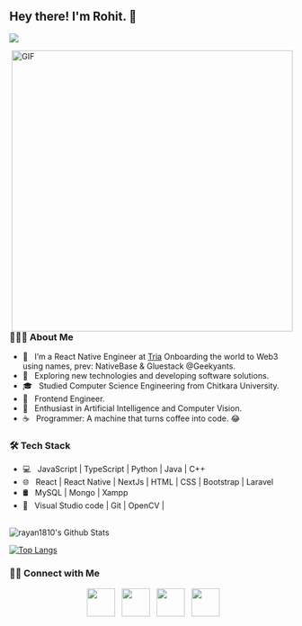 <h2> Hey there! I'm Rohit. 🤗</h2>

[![](https://img.shields.io/static/v1?label=Sponsor&message=%E2%9D%A4&logo=GitHub&color=pink)](https://github.com/sponsors/rayan1810)

  
<img align="right" alt="GIF" src="https://i2.wp.com/allhtaccess.info/wp-content/uploads/2018/03/programming.gif?fit=1281%2C716&ssl=1" width="500"/>

<h3> 👨🏻‍💻 About Me </h3>

- 🔭 &nbsp; I’m a React Native Engineer at [Tria](https://tria.so) Onboarding the world to Web3 using names, prev: NativeBase & Gluestack @Geekyants.
- 🤔 &nbsp; Exploring new technologies and developing software solutions.
- 🎓 &nbsp; Studied Computer Science Engineering from Chitkara University.
- 💼 &nbsp; Frontend Engineer.
- 🌱 &nbsp; Enthusiast in Artificial Intelligence and Computer Vision.
- ☕ &nbsp; Programmer: A machine that turns coffee into code. 😂

<h3>🛠 Tech Stack</h3>

- 💻 &nbsp; JavaScript | TypeScript | Python | Java | C++ 
- 🌐 &nbsp; React | React Native | NextJs | HTML | CSS | Bootstrap | Laravel
- 🛢 &nbsp; MySQL | Mongo | Xampp
- 🔧 &nbsp; Visual Studio code | Git | OpenCV | 

<br>

<img align="center" src="https://github-readme-stats.vercel.app/api?username=rayan1810&include_all_commits=true&count_private=true&show_icons=true&line_height=20&title_color=7A7ADB&icon_color=2234AE&text_color=D3D3D3&bg_color=0,000000,130F40" alt="rayan1810's Github Stats" />

</br>

[![Top Langs](https://github-readme-stats.vercel.app/api/top-langs/?username=rayan1810&layout=compact&text_color=daf7dc&bg_color=151515)](https://github.com/rayan1810/github-readme-stats)


<h3> 🤝🏻 Connect with Me </h3>

<p align="center">
&nbsp; <a href="https://twitter.com/rohitistweet" target="_blank" rel="noopener noreferrer"><img src="https://img.icons8.com/plasticine/100/000000/twitter.png" width="50" /></a>  
&nbsp; <a href="https://www.instagram.com/rohit_waitforit_singh/" target="_blank" rel="noopener noreferrer"><img src="https://img.icons8.com/plasticine/100/000000/instagram-new.png" width="50" /></a>  
&nbsp; <a href="https://www.linkedin.com/in/rayan1810/" target="_blank" rel="noopener noreferrer"><img src="https://img.icons8.com/plasticine/100/000000/linkedin.png" width="50" /></a>
&nbsp; <a href="mailto:rohit99.ind@gmail.com" target="_blank" rel="noopener noreferrer"><img src="https://img.icons8.com/plasticine/100/000000/gmail.png"  width="50" /></a>
</p>
